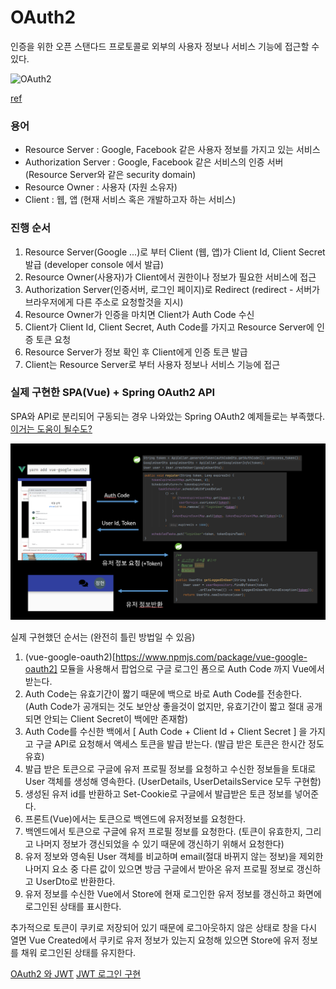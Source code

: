 # OAuth2

인증을 위한 오픈 스탠다드 프로토콜로 외부의 사용자 정보나 서비스 기능에 접근할 수 있다.

![OAuth2](http://innovationm.co/wp-content/uploads/2018/06/Oauth-architecture.png)

[ref](http://innovationm.co/spring-security-with-oauth2/) 

### 용어

- Resource Server : Google, Facebook 같은 사용자 정보를 가지고 있는 서비스
- Authorization Server : Google, Facebook 같은 서비스의 인증 서버 (Resource Server와 같은 security domain)
- Resource Owner : 사용자 (자원 소유자)
- Client : 웹, 앱 (현재 서비스 혹은 개발하고자 하는 서비스)


### 진행 순서

1. Resource Server(Google ...)로 부터 Client (웹, 앱)가 Client Id, Client Secret 발급 (developer console 에서 발급)
2. Resource Owner(사용자)가 Client에서 권한이나 정보가 필요한 서비스에 접근
3. Authorization Server(인증서버, 로그인 페이지)로 Redirect (redirect - 서버가 브라우저에게 다른 주소로 요청할것을 지시)
4. Resource Owner가 인증을 마치면 Client가 Auth Code 수신
5. Client가 Client Id, Client Secret, Auth Code를 가지고 Resource Server에 인증 토큰 요청
6. Resource Server가 정보 확인 후 Client에게 인증 토큰 발급
7. Client는 Resource Server로 부터 사용자 정보나 서비스 기능에 접근

### 실제 구현한 SPA(Vue) + Spring OAuth2 API


SPA와 API로 분리되어 구동되는 경우 나와았는 Spring OAuth2 예제들로는 부족했다. [이거는 도움이 될수도?](https://www.baeldung.com/rest-api-spring-oauth2-angular)

![my-oauth2-implementation](https://github.com/iiaii/memo/blob/master/images/oauth2-implementation.PNG?raw=true)

실제 구현했던 순서는 (완전히 틀린 방법일 수 있음)

1. (vue-google-oauth2)[https://www.npmjs.com/package/vue-google-oauth2] 모듈을 사용해서 팝업으로 구글 로그인 폼으로 Auth Code 까지 Vue에서 받는다. 
2. Auth Code는 유효기간이 짧기 때문에 백으로 바로 Auth Code를 전송한다. (Auth Code가 공개되는 것도 보안상 좋을것이 없지만, 유효기간이 짧고 절대 공개되면 안되는 Client Secret이 백에만 존재함)
3. Auth Code를 수신한 백에서 [ Auth Code + Client Id + Client Secret ] 을 가지고 구글 API로 요청해서 액세스 토큰을 발급 받는다. (발급 받은 토큰은 한시간 정도 유효)
4. 발급 받은 토큰으로 구글에 유저 프로필 정보를 요청하고 수신한 정보들을 토대로 User 객체를 생성해 영속한다. (UserDetails, UserDetailsService 모두 구현함)
5. 생성된 유저 id를 반환하고 Set-Cookie로 구글에서 발급받은 토큰 정보를 넣어준다.
6. 프론트(Vue)에서는 토큰으로 백엔드에 유저정보를 요청한다.
7. 백엔드에서 토큰으로 구글에 유저 프로필 정보를 요청한다. (토큰이 유효한지, 그리고 나머지 정보가 갱신되었을 수 있기 때문에 갱신하기 위해서 요청한다)
8. 유저 정보와 영속된 User 객체를 비교하며 email(절대 바뀌지 않는 정보)을 제외한 나머지 요소 중 다른 값이 있으면 방금 구글에서 받아온 유저 프로필 정보로 갱신하고 UserDto로 반환한다. 
8. 유저 정보를 수신한 Vue에서 Store에 현재 로그인한 유저 정보를 갱신하고 화면에 로그인된 상태를 표시한다.

추가적으로 토큰이 쿠키로 저장되어 있기 때문에 로그아웃하지 않은 상태로 창을 다시 열면 Vue Created에서 쿠키로 유저 정보가 있는지 요청해 있으면 Store에 유저 정보를 채워 로그인된 상태를 유지한다.

[OAuth2 와 JWT](https://www.sauru.so/blog/basic-of-oauth2-and-jwt/)
[JWT 로그인 구현](https://webfirewood.tistory.com/m/115?category=694472)
